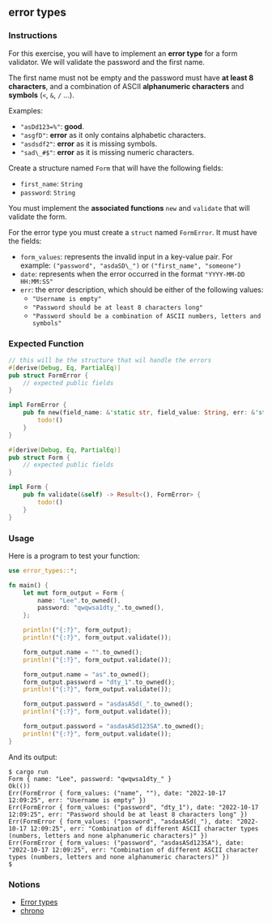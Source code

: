 ## error types

### Instructions

For this exercise, you will have to implement an **error type** for a form validator. We will validate the password and the first name.

The first name must not be empty and the password must have **at least 8 characters**, and a combination of ASCII **alphanumeric characters** and **symbols** (`<`, `&`,  `/` ...).

Examples:
- `"asDd123=%"`: **good**.
- `"asgfD"`: **error** as it only contains alphabetic characters.
- `"asdsdf2"`: **error** as it is missing symbols.
- `"sad\_#$"`: **error** as it is missing numeric characters.

Create a structure named `Form` that will have the following fields:
- `first_name`: `String`
- `password`: `String`

You must implement the **associated functions** `new` and `validate` that will validate the form.

For the error type you must create a `struct` named `FormError`. It must have the fields:
- `form_values`: represents the invalid input in a key-value pair. For example: `("password", "asdaSD\_")` or `("first_name", "someone")`
- `date`: represents when the error occurred in the format `"YYYY-MM-DD HH:MM:SS"`
- `err`: the error description, which should be either of the following values:
  - `"Username is empty"`
  - `"Password should be at least 8 characters long"`
  - `"Password should be a combination of ASCII numbers, letters and symbols"`


### Expected Function

```rust
// this will be the structure that wil handle the errors
#[derive(Debug, Eq, PartialEq)]
pub struct FormError {
    // expected public fields
}

impl FormError {
    pub fn new(field_name: &'static str, field_value: String, err: &'static str) -> Self {
        todo!()
    }
}

#[derive(Debug, Eq, PartialEq)]
pub struct Form {
    // expected public fields
}

impl Form {
    pub fn validate(&self) -> Result<(), FormError> {
        todo!()
    }
}
```

### Usage

Here is a program to test your function:

```rust
use error_types::*;

fn main() {
    let mut form_output = Form {
        name: "Lee".to_owned(),
        password: "qwqwsa1dty_".to_owned(),
    };

    println!("{:?}", form_output);
    println!("{:?}", form_output.validate());

    form_output.name = "".to_owned();
    println!("{:?}", form_output.validate());

    form_output.name = "as".to_owned();
    form_output.password = "dty_1".to_owned();
    println!("{:?}", form_output.validate());

    form_output.password = "asdasASd(_".to_owned();
    println!("{:?}", form_output.validate());

    form_output.password = "asdasASd123SA".to_owned();
    println!("{:?}", form_output.validate());
}
```

And its output:

```console
$ cargo run
Form { name: "Lee", password: "qwqwsa1dty_" }
Ok(())
Err(FormError { form_values: ("name", ""), date: "2022-10-17 12:09:25", err: "Username is empty" })
Err(FormError { form_values: ("password", "dty_1"), date: "2022-10-17 12:09:25", err: "Password should be at least 8 characters long" })
Err(FormError { form_values: ("password", "asdasASd(_"), date: "2022-10-17 12:09:25", err: "Combination of different ASCII character types (numbers, letters and none alphanumeric characters)" })
Err(FormError { form_values: ("password", "asdasASd123SA"), date: "2022-10-17 12:09:25", err: "Combination of different ASCII character types (numbers, letters and none alphanumeric characters)" })
$
```

### Notions

- [Error types](https://doc.rust-lang.org/rust-by-example/error/multiple_error_types/define_error_type.html)
- [chrono](https://docs.rs/chrono/latest/chrono/index.html)
